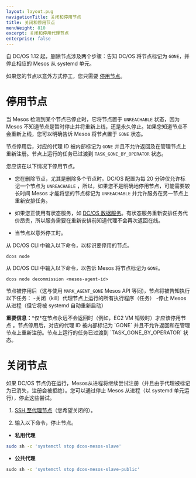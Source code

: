 ```yaml
---
layout: layout.pug
navigationTitle: 关闭和停用节点
title: 关闭和停用节点
menuWeight: 810
excerpt: 关闭和停用代理节点
enterprise: false
---
```


自 DC/OS 1.12 起，删除节点涉及两个步骤：告知 DC/OS 将节点标记为 `GONE`，并停止相应的 Mesos 从 systemd 单元。

如果您的节点以意外方式停工，您只需要 [停用节点](/cn/1.12/administering-clusters/delete-node/#decommission-the-node/)。

# 停用节点

当 Mesos 检测到某个节点已停止时，它将节点置于 `UNREACHABLE` 状态，因为 Mesos 不知道节点是暂时停止并将重新上线，还是永久停止。如果您知道节点不会重新上线，您可以明确告诉 Mesos 将节点置于 `GONE` 状态。

节点停用后，对应的代理 ID 被内部标记为 `GONE` 并且不允许返回及在管理节点上重新注册。节点上运行的任务已过渡到 `TASK_GONE_BY_OPERATOR` 状态。

您应该在以下情况下停用节点。

- 您在删除节点，尤其是删除多个节点时。DC/OS 配置为每 20 分钟仅允许标记一个节点为 `UNREACHABLE` ，所以，如果您不是明确地停用节点，可能需要较长时间 Mesos 才能将您的节点标记为 `UNREACHABLE` 并允许服务在另一节点上重新安排任务。

- 如果您正使用有状态服务，如 [DC/OS 数据服务](/services/)。有状态服务重新安排任务代价昂贵，所以服务需要在重新安排前知道代理不会再次返回在线。

- 当节点以意外停工时。

从 DC/OS CLI 中输入以下命令，以标识要停用的节点。

```
dcos node 
```

从 DC/OS CLI 中输入以下命令，以告诉 Mesos 将节点标记为 `GONE`。

```
dcos node decommission <mesos-agent-id>
```

节点被停用后（这与使用 `MARK_AGENT_GONE` Mesos API 等同)，节点将被告知执行以下任务：
-关闭（kill）代理节点上运行的所有执行程序（任务）
-停止 Mesos 从进程（但它将被 systemd 自动重新启动）

<p class="message--important"><strong>重要信息：</strong>*仅*在节点永远不会返回时（例如，EC2 VM 销毁时）才应该停用节点 。节点停用后，对应的代理 ID 被内部标记为 `GONE` 并且不允许返回和在管理节点上重新注册。节点上运行的任务已过渡到 `TASK_GONE_BY_OPERATOR` 状态。</p>


# 关闭节点

如果 DC/OS 节点仍在运行，Mesos从进程将继续尝试注册（并且由于代理被标记为已消失，注册会被拒绝）。您可以通过停止 Mesos 从进程（以 systemd 单元运行），停止这些尝试。

1. [SSH 至代理节点](/cn/1.12/administering-clusters/sshcluster/)（您希望关闭的）。

1. 输入以下命令，停止节点。

 - **私用代理**

  ```bash
  sudo sh -c 'systemctl stop dcos-mesos-slave'
  ```
 - **公共代理**

  ```bash
  ⁠⁠⁠⁠sudo sh -c 'systemctl stop dcos-mesos-slave-public'
  ```
